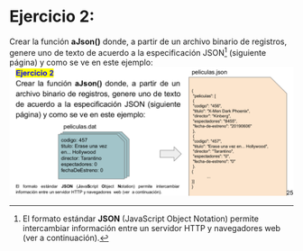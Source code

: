 # Ejercicio 2:
Crear la función **aJson()** donde, a partir de un archivo binario de registros, genere uno de texto de acuerdo a la especificación JSON[^*] (siguiente página) y como se ve en este ejemplo:
![ejemplo](ejemploGrafico.png)

[^*]: El formato estándar **JSON** (JavaScript Object Notation) permite intercambiar información entre un servidor HTTP y navegadores web (ver a continuación).
